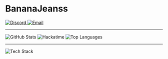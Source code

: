 # BananaJeanss

<a href="http://discordapp.com/users/269514812881502209">
  <img src="https://img.shields.io/badge/Discord-BananaJeans-5865F2?style=for-the-badge&logo=discord&logoColor=white" alt="Discord">
</a>
<a href="mailto:bananajeansc@gmail.com">
  <img src="https://img.shields.io/badge/Email-bananajeansc@gmail.com-D14836?style=for-the-badge&logo=gmail&logoColor=white" alt="Email">
</a>

---

<img src="https://github-readme-stats.vercel.app/api?username=BananaJeanss&show_icons=true&theme=highcontrast" alt="GitHub Stats" />
<img src="https://github-readme-stats.hackclub.dev/api/wakatime?username=1873&api_domain=hackatime.hackclub.com&theme=highcontrast&custom_title=Hackatime+Stats&layout=compact&cache_seconds=0&langs_count=8" alt="Hackatime" />
<img src="https://github-readme-stats.vercel.app/api/top-langs/?username=BananaJeanss&layout=compact&theme=highcontrast" alt="Top Languages" />

---

<img src="https://skillicons.dev/icons?i=js,ts,html,css,php,postgres,lua,py,linux,arduino" alt="Tech Stack" />
